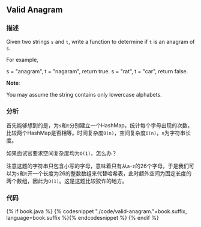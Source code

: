 ## Valid Anagram


### 描述

Given two strings `s` and `t`, write a function to determine if `t` is an anagram of `s`.

For example,

s = "anagram", t = "nagaram", return true.
s = "rat", t = "car", return false.

**Note**:

You may assume the string contains only lowercase alphabets.


### 分析

首先能够想到的是，为`s`和`t`分别建立一个HashMap，统计每个字母出现的次数，比较两个HashMap是否相等。时间复杂度`O(n)`，空间复杂度`O(n)`，`n`为字符串长度。

如果面试官要求空间复杂度均为`O(1)`，怎么办？

注意这题的字符串只包含小写的字母，意味着只有从`a-z`的26个字母，于是我们可以为`s`和`t`开一个长度为26的整数数组来代替哈希表，此时额外空间为固定长度的两个数组，因此为`O(1)`。这是这题比较狡诈的地方。


### 代码

{% if book.java %}
{% codesnippet "./code/valid-anagram."+book.suffix, language=book.suffix %}{% endcodesnippet %}
{% endif %}
